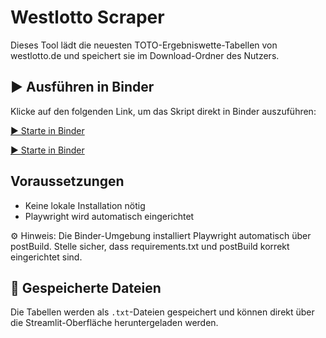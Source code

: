 # Westlotto Scraper

Dieses Tool lädt die neuesten TOTO-Ergebniswette-Tabellen von westlotto.de und speichert sie im Download-Ordner des Nutzers.

## ▶️ Ausführen in Binder

Klicke auf den folgenden Link, um das Skript direkt in Binder auszuführen:

[▶️ Starte in Binder](https://mybinder.org/v2/gh/gitMatthias/ottopipe/main?urlpath=streamlit/app.py)

[▶️ Starte in Binder](https://mybinder.org/v2/gh/gitMatthias/ottopipe/main)


## Voraussetzungen

- Keine lokale Installation nötig
- Playwright wird automatisch eingerichtet

⚙️ Hinweis: Die Binder-Umgebung installiert Playwright automatisch über postBuild. Stelle sicher, dass requirements.txt und postBuild korrekt eingerichtet sind.

## 📁 Gespeicherte Dateien

Die Tabellen werden als `.txt`-Dateien gespeichert und können direkt über die Streamlit-Oberfläche heruntergeladen werden.
